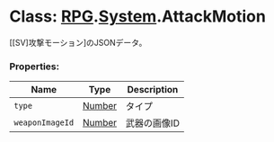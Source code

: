 # Class: [RPG](RPG.md).[System](RPG.System.md).AttackMotion
[[SV]攻撃モーション]のJSONデータ。


### Properties:

| Name | Type | Description |
| --- | --- | --- |
| `type` | [Number](Number.md) | タイプ |
| `weaponImageId` | [Number](Number.md) | 武器の画像ID |

